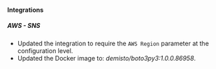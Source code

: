 
#### Integrations

##### AWS - SNS

- Updated the integration to require the `AWS Region` parameter at the configuration level.
- Updated the Docker image to: *demisto/boto3py3:1.0.0.86958*.
